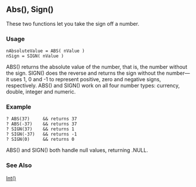 ## Abs(), Sign()

These two functions let you take the sign off a number. 

### Usage

```foxpro
nAbsoluteValue = ABS( nValue )
nSign = SIGN( nValue )
```

ABS() returns the absolute value of the number, that is, the number without the sign. SIGN() does the reverse and returns the sign without the number&mdash;it uses 1, 0 and -1 to represent positive, zero and negative signs, respectively. ABS() and SIGN() work on all four number types: currency, double, integer and numeric.

### Example

```foxpro
? ABS(37)     && returns 37
? ABS(-37)    && returns 37
? SIGN(37)    && returns 1
? SIGN(-37)   && returns -1
? SIGN(0)     && returns 0
```

ABS() and SIGN() both handle null values, returning .NULL.

### See Also

[Int()](s4g053.md)